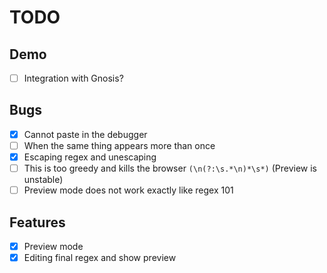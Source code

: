 # TODO

## Demo

- [ ] Integration with Gnosis?

## Bugs

- [x] Cannot paste in the debugger
- [ ] When the same thing appears more than once
- [x] Escaping regex and unescaping
- [ ] This is too greedy and kills the browser `(\n(?:\s.*\n)*\s*)` (Preview is unstable)
- [ ] Preview mode does not work exactly like regex 101

## Features

- [x] Preview mode
- [x] Editing final regex and show preview
